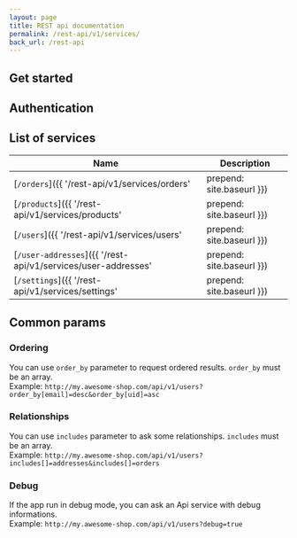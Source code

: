 ```yaml
---
layout: page
title: REST api documentation
permalink: /rest-api/v1/services/
back_url: /rest-api
---
```

## Get started

## Authentication

## List of services

| Name | Description |
|------|-------------|
| [`/orders`]({{ '/rest-api/v1/services/orders' | prepend: site.baseurl }}) | Orders service |
| [`/products`]({{ '/rest-api/v1/services/products' | prepend: site.baseurl }}) | Products service |
| [`/users`]({{ '/rest-api/v1/services/users' | prepend: site.baseurl }}) | Users service |
| [`/user-addresses`]({{ '/rest-api/v1/services/user-addresses' | prepend: site.baseurl }}) | User addresses service |
| [`/settings`]({{ '/rest-api/v1/services/settings' | prepend: site.baseurl }}) | Settings service |

## Common params

### Ordering

You can use `order_by` parameter to request ordered results. `order_by` must be an array.  
Example: `http://my.awesome-shop.com/api/v1/users?order_by[email]=desc&order_by[uid]=asc`

### Relationships

You can use `includes` parameter to ask some relationships. `includes` must be an array.  
Example: `http://my.awesome-shop.com/api/v1/users?includes[]=addresses&includes[]=orders`

### Debug

If the app run in debug mode, you can ask an Api service with debug informations.  
Example: `http://my.awesome-shop.com/api/v1/users?debug=true`
